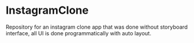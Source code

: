 # InstagramClone
Repository for an instagram clone app that was done without storyboard interface, all UI is done programmatically with auto layout.

